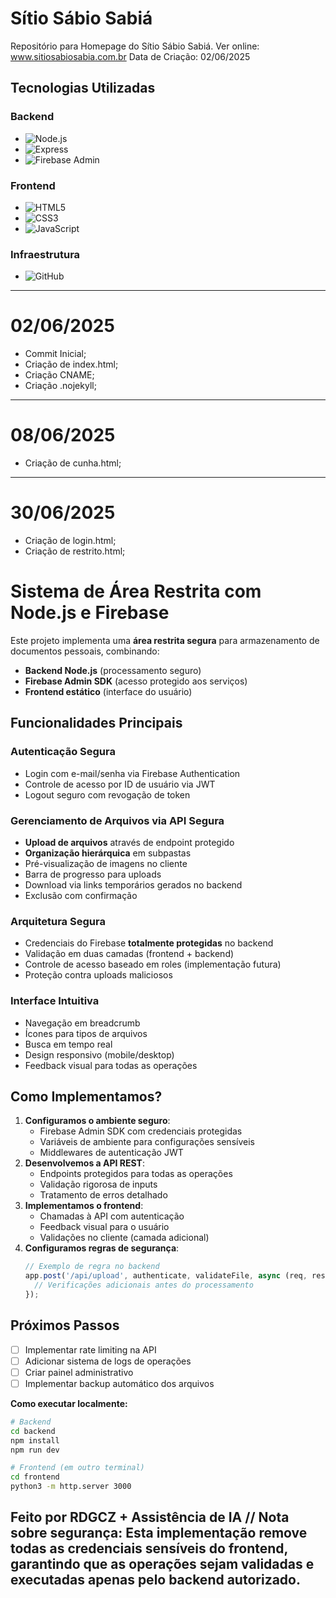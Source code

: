 # Sítio Sábio Sabiá
Repositório para Homepage do Sítio Sábio Sabiá.
Ver online: www.sitiosabiosabia.com.br
Data de Criação: 02/06/2025
## **Tecnologias Utilizadas**
### **Backend**
- ![Node.js](https://img.shields.io/badge/Node.js-339933?style=for-the-badge&logo=nodedotjs&logoColor=white)
- ![Express](https://img.shields.io/badge/Express-000000?style=for-the-badge&logo=express&logoColor=white)
- ![Firebase Admin](https://img.shields.io/badge/Firebase-FFCA28?style=for-the-badge&logo=firebase&logoColor=black)
### **Frontend**
- ![HTML5](https://img.shields.io/badge/HTML5-E34F26?style=for-the-badge&logo=html5&logoColor=white) 
- ![CSS3](https://img.shields.io/badge/CSS3-1572B6?style=for-the-badge&logo=css3&logoColor=white) 
- ![JavaScript](https://img.shields.io/badge/JavaScript-F7DF1E?style=for-the-badge&logo=javascript&logoColor=black)
### **Infraestrutura**
- ![GitHub](https://img.shields.io/badge/GitHub-181717?style=for-the-badge&logo=github&logoColor=white)

-----------------------------------------------------------------------------------------------------------
# 02/06/2025
- Commit Inicial;
- Criação de index.html;
- Criação CNAME;
- Criação .nojekyll;
-----------------------------------------------------------------------------------------------------------
# 08/06/2025
- Criação de cunha.html;

-----------------------------------------------------------------------------------------------------------
# 30/06/2025
- Criação de login.html;
- Criação de restrito.html;

# **Sistema de Área Restrita com Node.js e Firebase**
Este projeto implementa uma **área restrita segura** para armazenamento de documentos pessoais, combinando:
- **Backend Node.js** (processamento seguro)
- **Firebase Admin SDK** (acesso protegido aos serviços)
- **Frontend estático** (interface do usuário)

## **Funcionalidades Principais**

### **Autenticação Segura**
- Login com e-mail/senha via Firebase Authentication
- Controle de acesso por ID de usuário via JWT
- Logout seguro com revogação de token

### **Gerenciamento de Arquivos via API Segura**
- **Upload de arquivos** através de endpoint protegido
- **Organização hierárquica** em subpastas
- Pré-visualização de imagens no cliente
- Barra de progresso para uploads
- Download via links temporários gerados no backend
- Exclusão com confirmação

### **Arquitetura Segura**
- Credenciais do Firebase **totalmente protegidas** no backend
- Validação em duas camadas (frontend + backend)
- Controle de acesso baseado em roles (implementação futura)
- Proteção contra uploads maliciosos

### **Interface Intuitiva**
- Navegação em breadcrumb
- Ícones para tipos de arquivos
- Busca em tempo real
- Design responsivo (mobile/desktop)
- Feedback visual para todas as operações

## **Como Implementamos?**
1. **Configuramos o ambiente seguro**:
   - Firebase Admin SDK com credenciais protegidas
   - Variáveis de ambiente para configurações sensíveis
   - Middlewares de autenticação JWT
2. **Desenvolvemos a API REST**:
   - Endpoints protegidos para todas as operações
   - Validação rigorosa de inputs
   - Tratamento de erros detalhado
3. **Implementamos o frontend**:
   - Chamadas à API com autenticação
   - Feedback visual para o usuário
   - Validações no cliente (camada adicional)
4. **Configuramos regras de segurança**:
   ```javascript
   // Exemplo de regra no backend
   app.post('/api/upload', authenticate, validateFile, async (req, res) => {
     // Verificações adicionais antes do processamento
   });
   ```

## **Próximos Passos**
- [ ] Implementar rate limiting na API
- [ ] Adicionar sistema de logs de operações
- [ ] Criar painel administrativo
- [ ] Implementar backup automático dos arquivos

**Como executar localmente:**

```bash
# Backend
cd backend
npm install
npm run dev

# Frontend (em outro terminal)
cd frontend
python3 -m http.server 3000
```

Feito por RDGCZ + Assistência de IA //
**Nota sobre segurança**: Esta implementação remove todas as credenciais sensíveis do frontend, garantindo que as operações sejam validadas e executadas apenas pelo backend autorizado.
-------------------------------------------------------------------------------------------------------------------------------
